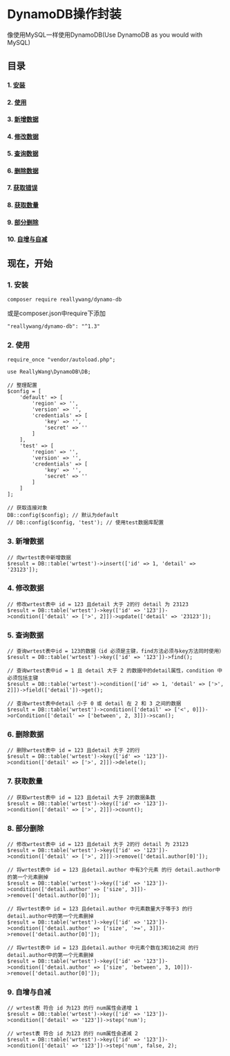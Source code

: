 # DynamoDB操作封装
像使用MySQL一样使用DynamoDB(Use DynamoDB as you would with MySQL)

## 目录
#### 1. [安装](#1)
#### 2. [使用](#2)
#### 3. [新增数据](#3)
#### 4. [修改数据](#4)
#### 5. [查询数据](#5)
#### 6. [删除数据](#6)
#### 7. [获取错误](#7)
#### 8. [获取数量](#8)
#### 9. [部分删除](#9)
#### 10. [自增与自减](#10)

## 现在，开始

### <span id = "1">1. 安装</span>

```
composer require reallywang/dynamo-db
```
或是composer.json中require下添加
```
"reallywang/dynamo-db": "^1.3"
```

### <span id = "2">2. 使用</span>
```
require_once "vendor/autoload.php";

use ReallyWang\DynamoDB\DB;

// 整理配置
$config = [
    'default' => [
        'region' => '',
        'version' => '',
        'credentials' => [
            'key' => '',
            'secret' => ''
        ]
    ],
    'test' => [
        'region' => '',
        'version' => '',
        'credentials' => [
            'key' => '',
            'secret' => ''
        ]
    ]
];

// 获取连接对象
DB::config($config); // 默认为default
// DB::config($config, 'test'); // 使用test数据库配置
```
### <span id = "3">3. 新增数据</span>
```
// 向wrtest表中新增数据
$result = DB::table('wrtest')->insert(['id' => 1, 'detail' => '23123']);
```
### <span id = "4">4. 修改数据</span>
```
// 修改wrtest表中 id = 123 且detail 大于 2的行 detail 为 23123
$result = DB::table('wrtest')->key(['id' => '123'])->condition(['detail' => ['>', 2]])->update(['detail' => '23123']);
```
### <span id = "5">5. 查询数据</span>
```
// 查询wrtest表中id = 123的数据（id 必须是主键，find方法必须与key方法同时使用）
$result = DB::table('wrtest')->key(['id' => '123'])->find();

// 查询wrtest表中id = 1 且 detail 大于 2 的数据中的detail属性，condition 中必须包括主键
$result = DB::table('wrtest')->condition(['id' => 1, 'detail' => ['>', 2]])->field(['detail'])->get();

// 查询wrtest表中detail 小于 0 或 detail 在 2 和 3 之间的数据
$result = DB::table('wrtest')->condition(['detail' => ['<', 0]])->orCondition(['detail' => ['between', 2, 3]])->scan();
```
### <span id = "6">6. 删除数据</span>
```
// 删除wrtest表中 id = 123 且detail 大于 2的行
$result = DB::table('wrtest')->key(['id' => '123'])->condition(['detail' => ['>', 2]])->delete();
```
### <span id = "7">7. 获取数量</span>
```
// 获取wrtest表中 id = 123 且detail 大于 2的数据条数
$result = DB::table('wrtest')->key(['id' => '123'])->condition(['detail' => ['>', 2]])->count();
```
### <span id = "8">8. 部分删除</span>
```
// 修改wrtest表中 id = 123 且detail 大于 2的行 detail 为 23123
$result = DB::table('wrtest')->key(['id' => '123'])->condition(['detail' => ['>', 2]])->remove(['detail.author[0]']);

// 将wrtest表中 id = 123 且detail.author 中有3个元素 的行 detail.author中的第一个元素删掉
$result = DB::table('wrtest')->key(['id' => '123'])->condition(['detail.author' => ['size', 3]])->remove(['detail.author[0]']);

// 将wrtest表中 id = 123 且detail.author 中元素数量大于等于3 的行 detail.author中的第一个元素删掉
$result = DB::table('wrtest')->key(['id' => '123'])->condition(['detail.author' => ['size', '>=', 3]])->remove(['detail.author[0]']);

// 将wrtest表中 id = 123 且detail.author 中元素个数在3和10之间 的行 detail.author中的第一个元素删掉
$result = DB::table('wrtest')->key(['id' => '123'])->condition(['detail.author' => ['size', 'between', 3, 10]])->remove(['detail.author[0]']);
```
### <span id = "9">9. 自增与自减</span>
```
// wrtest表 符合 id 为123 的行 num属性会递增 1
$result = DB::table('wrtest')->key(['id' => '123'])->condition(['detail' => '123'])->step('num');

// wrtest表 符合 id 为123 的行 num属性会递减 2
$result = DB::table('wrtest')->key(['id' => '123'])->condition(['detail' => '123'])->step('num', false, 2);
```

